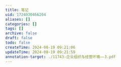 ```yaml
---
title: 笔记
uid: 1724030466204
aliases: []
categories: []
tags: []
archive: false
draft: false
todo: false
createTime: 2024-08-19 09:21:06
updateTime: 2024-08-19 09:21:59
annotation-target: ./11743-企业组织与经营环境——3.pdf
---
```










